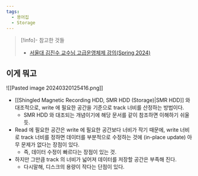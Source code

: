 ```yaml
---
tags:
  - 용어집
  - Storage
---
```

> [!info]- 참고한 것들
> - [서울대 김진수 교수님 고급운영체제 강의(Spring 2024)](http://csl.snu.ac.kr/courses/4190.568/2024-1/)

## 이게 뭐고

![[Pasted image 20240320125416.png]]

- [[Shingled Magnetic Recording HDD, SMR HDD (Storage)|SMR HDD]] 와 대조적으로, write 에 필요한 공간을 기준으로 track 너비를 산정하는 방법이다.
	- SMR HDD 와 대조되는 개념이기에 해당 문서를 같이 참조하면 이해하기 쉬울듯.
- Read 에 필요한 공간은 write 에 필요한 공간보다 너비가 작기 때문에, write 너비로 track 너비를 정하면 데이터를 부분적으로 수정하는 것에 (in-place update) 아무 문제가 없다는 장점이 있다.
	- 즉, 데이터 수정이 빠르다는 장점이 있는 것.
- 하지만 그만큼 track 의 너비가 넓어져 데이터를 저장할 공간은 부족해 진다.
	- 다시말해, 디스크의 용량이 작다는 단점이 있다.